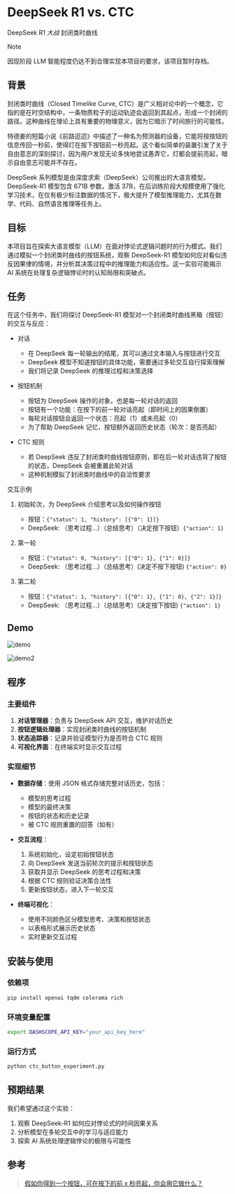 # DeepSeek R1 vs. CTC

DeepSeek R1 *大战* 封闭类时曲线

> [!NOTE]  
> 因现阶段 LLM 智能程度仍达不到合理实现本项目的要求，该项目暂时存档。


## 背景

封闭类时曲线（Closed Timelike Curve, CTC）是广义相对论中的一个概念，它指的是在时空结构中，一条物质粒子的运动轨迹会返回到其起点，形成一个封闭的路径。这种曲线在理论上具有重要的物理意义，因为它暗示了时间旅行的可能性。

特德姜的短篇小说《前路迢迢》中描述了一种名为预测器的设备，它能将按按钮的信息传回一秒前，使得灯在按下按钮前一秒亮起。这个看似简单的装置引发了关于自由意志的深刻探讨，因为用户发现无论多快地尝试愚弄它，灯都会提前亮起，暗示自由意志可能并不存在。

DeepSeek 系列模型是由深度求索（DeepSeek）公司推出的大语言模型。
DeepSeek-R1 模型包含 671B 参数，激活 37B，在后训练阶段大规模使用了强化学习技术，在仅有极少标注数据的情况下，极大提升了模型推理能力，尤其在数学、代码、自然语言推理等任务上。

## 目标

本项目旨在探索大语言模型（LLM）在面对悖论式逻辑问题时的行为模式。我们通过模拟一个封闭类时曲线的按钮系统，观察 DeepSeek-R1 模型如何应对看似违反因果律的情境，并分析其决策过程中的推理能力和适应性。这一实验可能揭示 AI 系统在处理复杂逻辑悖论时的认知局限和突破点。

## 任务

在这个任务中，我们将探讨 DeepSeek-R1 模型对一个封闭类时曲线黑箱（按钮）的交互与反应：

- 对话
  - 在 DeepSeek 每一轮输出的结尾，其可以通过文本输入与按钮进行交互
  - DeepSeek 模型不知道按钮的具体功能，需要通过多轮交互自行探索理解
  - 我们将记录 DeepSeek 的推理过程和决策选择
  
- 按钮机制
  - 按钮为 DeepSeek 操作的对象，也是每一轮对话的返回
  - 按钮有一个功能：在按下的前一轮对话亮起（即时间上的因果倒置）
  - 每轮对话按钮会返回一个状态：亮起（1）或未亮起（0）
  - 为了帮助 DeepSeek 记忆，按钮额外返回历史状态（轮次：是否亮起）
  
- CTC 规则
  - 若 DeepSeek 违反了封闭类时曲线按钮原则，即在后一轮对话违背了按钮的状态，DeepSeek 会被重置此轮对话
  - 这种机制模拟了封闭类时曲线中的自洽性要求


交互示例

1. 初始轮次，为 DeepSeek 介绍思考以及如何操作按钮
   - 按钮：`{"status": 1, "history": [{"0": 1}]}`
   - DeepSeek: （思考过程...）（总结思考）（决定按下按钮）`{"action": 1}`
   
2. 第一轮
   - 按钮：`{"status": 0, "history": [{"0": 1}, {"1": 0}]}`
   - DeepSeek: （思考过程...）（总结思考）(决定不按下按钮) `{"action": 0}`
   
3. 第二轮
   - 按钮：`{"status": 1, "history": [{"0": 1}, {"1": 0}, {"2": 1}]}`
   - DeepSeek: （思考过程...）（总结思考）(决定按下按钮) `{"action": 1}`

## Demo

![demo](./assets/image.png)

![demo2](./assets/image-1.png)


## 程序

### 主要组件

1. **对话管理器**：负责与 DeepSeek API 交互，维护对话历史
2. **按钮逻辑处理器**：实现封闭类时曲线的按钮机制
3. **状态追踪器**：记录并验证模型行为是否符合 CTC 规则
4. **可视化界面**：在终端实时显示交互过程

### 实现细节

- **数据存储**：使用 JSON 格式存储完整对话历史，包括：
  - 模型的思考过程
  - 模型的最终决策
  - 按钮的状态和历史记录
  - 被 CTC 规则重置的回答（如有）
  
- **交互流程**：
  1. 系统初始化，设定初始按钮状态
  2. 向 DeepSeek 发送当前轮次的提示和按钮状态
  3. 获取并显示 DeepSeek 的思考过程和决策
  4. 根据 CTC 规则验证决策合法性
  5. 更新按钮状态，进入下一轮交互
  
- **终端可视化**：
  - 使用不同颜色区分模型思考、决策和按钮状态
  - 以表格形式展示历史状态
  - 实时更新交互过程

## 安装与使用

### 依赖项

```bash
pip install openai tqdm colorama rich
```

### 环境变量配置

```bash
export DASHSCOPE_API_KEY="your_api_key_here"
```

### 运行方式

```bash
python ctc_button_experiment.py
```

## 预期结果

我们希望通过这个实验：
1. 观察 DeepSeek-R1 如何应对悖论式的时间因果关系
2. 分析模型在多轮交互中的学习与适应能力
3. 探索 AI 系统处理逻辑悖论的极限与可能性

## 参考

> [假如你得到一个按钮，可在按下的前 x 秒亮起，你会用它做什么？](https://www.zhihu.com/question/620391611)